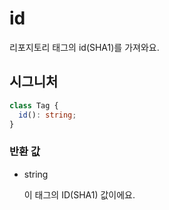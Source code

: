 # id

리포지토리 태그의 id(SHA1)를 가져와요.

## 시그니처

```ts
class Tag {
  id(): string;
}
```

### 반환 값

<ul class="param-ul">
  <li class="param-li param-li-root">
    <span class="param-type">string</span>
    <br>
    <p class="param-description">이 태그의 ID(SHA1) 값이에요.</p>
  </li>
</ul>
